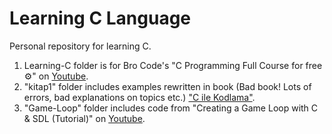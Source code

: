 # Learning C Language
Personal repository for learning C.
1. Learning-C folder is for Bro Code's "C Programming Full Course for free ⚙️" on [Youtube](https://www.youtube.com/watch?v=87SH2Cn0s9A&t=2132s).
2. "kitap1" folder includes examples rewritten in book  (Bad book! Lots of errors, bad explanations on topics etc.) ["C ile Kodlama"](https://amzn.eu/d/7aA83MW).
3. "Game-Loop" folder includes code from "Creating a Game Loop with C & SDL (Tutorial)" on [Youtube](https://www.youtube.com/watch?v=XfZ6WrV5Z7Y).